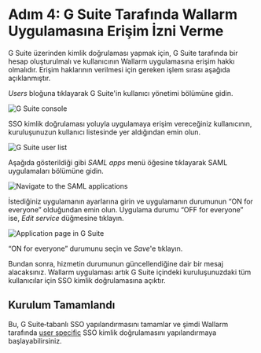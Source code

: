 # Adım 4: G Suite Tarafında Wallarm Uygulamasına Erişim İzni Verme

[img-gsuite-console]:           ../../../../images/admin-guides/configuration-guides/sso/gsuite/gsuite-console.png
[img-user-list]:                ../../../../images/admin-guides/configuration-guides/sso/gsuite/user-list.png
[img-gsuite-navigation-saml]:   ../../../../images/admin-guides/configuration-guides/sso/gsuite/gsuite-navigation-saml.png
[img-app-page]:                 ../../../../images/admin-guides/configuration-guides/sso/gsuite/gsuite-app-page.png

[doc-use-user-auth]:            ../employ-user-auth.md

G Suite üzerinden kimlik doğrulaması yapmak için, G Suite tarafında bir hesap oluşturulmalı ve kullanıcının Wallarm uygulamasına erişim hakkı olmalıdır. Erişim haklarının verilmesi için gereken işlem sırası aşağıda açıklanmıştır.

*Users* bloğuna tıklayarak G Suite'in kullanıcı yönetimi bölümüne gidin.

![G Suite console][img-gsuite-console]

SSO kimlik doğrulaması yoluyla uygulamaya erişim vereceğiniz kullanıcının, kuruluşunuzun kullanıcı listesinde yer aldığından emin olun.

![G Suite user list][img-user-list]

Aşağıda gösterildiği gibi *SAML apps* menü öğesine tıklayarak SAML uygulamaları bölümüne gidin.

![Navigate to the SAML applications][img-gsuite-navigation-saml]

İstediğiniz uygulamanın ayarlarına girin ve uygulamanın durumunun “ON for everyone” olduğundan emin olun. Uygulama durumu “OFF for everyone” ise, *Edit service* düğmesine tıklayın.

![Application page in G Suite][img-app-page]

“ON for everyone” durumunu seçin ve *Save*'e tıklayın.

Bundan sonra, hizmetin durumunun güncellendiğine dair bir mesaj alacaksınız. Wallarm uygulaması artık G Suite içindeki kuruluşunuzdaki tüm kullanıcılar için SSO kimlik doğrulamasına açıktır.

##  Kurulum Tamamlandı

Bu, G Suite‑tabanlı SSO yapılandırmasını tamamlar ve şimdi Wallarm tarafında [user specific][doc-use-user-auth] SSO kimlik doğrulamasını yapılandırmaya başlayabilirsiniz.